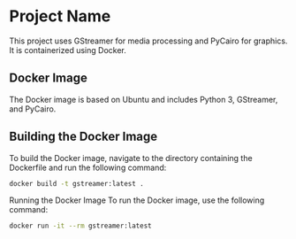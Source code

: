 # Project Name

This project uses GStreamer for media processing and PyCairo for graphics. It is containerized using Docker.

## Docker Image

The Docker image is based on Ubuntu and includes Python 3, GStreamer, and PyCairo.

## Building the Docker Image

To build the Docker image, navigate to the directory containing the Dockerfile and run the following command:

```bash
docker build -t gstreamer:latest .
```

Running the Docker Image
To run the Docker image, use the following command:

```bash
docker run -it --rm gstreamer:latest
```
